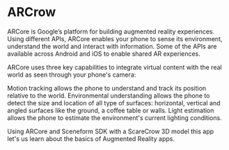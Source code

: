 # ARCrow

ARCore is Google’s platform for building augmented reality experiences.
Using different APIs, ARCore enables your phone to sense its environment, understand the world and interact with information.
Some of the APIs are available across Android and iOS to enable shared AR experiences.

ARCore uses three key capabilities to integrate virtual content with the real world as seen through your phone's camera:

Motion tracking allows the phone to understand and track its position relative to the world.
Environmental understanding allows the phone to detect the size and location of all type of surfaces: horizontal, vertical and angled surfaces like the ground, a coffee table or walls.
Light estimation allows the phone to estimate the environment's current lighting conditions.

Using ARCore and Sceneform SDK with a ScareCrow 3D model this app let's us learn about the basics of Augmented Reality apps.
